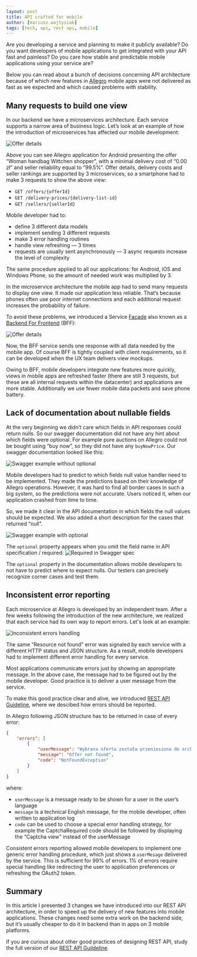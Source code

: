 ```yaml
---
layout: post
title: API crafted for mobile
author: [mariusz.wojtysiak]
tags: [tech, api, rest api, mobile]
---
```


Are you developing a service and planning to make it publicly available? Do you want developers of mobile applications to get integrated
with your API fast and painless? Do you care how stable and predictable mobile applications using your service are?

Below you can read about a bunch of decisions concerning API architecture because of which new features in [Allegro](http://allegro.tech/about-us/) mobile apps were not delivered as fast as we expected and which caused problems with stability.

## Many requests to build one view
In our backend we have a microservices architecture. Each service supports a narrow area of business logic. Let’s look at an example of
how the introduction of microservices has affected our mobile development:

![Offer details](/img/articles/2016-10-18-crafting-API-for-mobile-devices/offer-handbag.png)

Above you can see Allegro application for Android presenting the offer “Woman handbag Wittchen shopper”, with a minimal delivery cost of “0.00 zł”
and seller reliability equal to “99.5%”. Offer details, delivery costs and seller rankings are supported by 3 microservices,
so a smartphone had to make 3 requests to show the above view:

- `GET /offers/{offerId}`
- `GET /delivery-prices/{delivery-list-id}`
- `GET /sellers/{sellerId}`

Mobile developer had to:

- define 3 different data models
- implement sending 3 different requests
- make 3 error handling routines
- handle view refreshing — 3 times
- requests are usually sent asynchronously — 3 async requests increase the level of complexity

The same procedure applied to all our applications: for Android, iOS and Windows Phone, so the amount of needed work was multiplied by 3.

In the microservice architecture the mobile app had to send many requests to display one view. It made our application less reliable.
That’s because phones often use poor internet connections and each additional request increases the probability of failure.

To avoid these problems, we introduced a Service [Façade](https://en.wikipedia.org/wiki/Facade_pattern) also known as
a [Backend For Frontend](http://samnewman.io/patterns/architectural/bff/) (BFF):

![Offer details](/img/articles/2016-10-18-crafting-API-for-mobile-devices/BFF.png)

Now, the BFF service sends one response with all data needed by the mobile app. Of course BFF is tightly coupled with client requirements,
so it can be developed when the UX team delivers view mockups.

Owing to BFF, mobile developers integrate new features more quickly, views in mobile apps are refreshed faster (there are still 3 requests,
but these are all internal requests within the datacenter) and applications are more stable. Additionally we use fewer mobile data packets
and save phone battery.

## Lack of documentation about nullable fields
At the very beginning we didn’t care which fields in API responses could return nulls. So our swagger documentation did not have any hint about
which fields were optional. For example pure auctions on Allegro could not be bought using “buy now”, so they did not have any `buyNowPrice`.
Our swagger documentation looked like this:

![Swagger example without optional](/img/articles/2016-10-18-crafting-API-for-mobile-devices/offer-no-optional.png)

Mobile developers had to predict to which fields null value handler need to be implemented. They made the predictions based on their
knowledge of Allegro operations. However, it was hard to find all border cases in such a big system, so the predictions were not accurate.
Users noticed it, when our application crashed from time to time.

So, we made it clear in the API documentation in which fields the null values should be expected. We also added a short description
for the cases that returned “null”.

![Swagger example with optional](/img/articles/2016-10-18-crafting-API-for-mobile-devices/offer-optional.png)

The `optional` property appears when you omit the field name in API specification / required:
![Required in Swagger spec](/img/articles/2016-10-18-crafting-API-for-mobile-devices/swagger-required.png)

The `optional` property in the documentation allows mobile developers to not have to predict where to expect nulls.
Our testers can precisely recognize corner cases and test them.

## Inconsistent error reporting
Each microservice at Allegro is developed by an independent team. After a few weeks following the introduction of the new architecture, we realized
that each service had its own way to report errors. Let's look at an example:

![Inconsistent errors handling](/img/articles/2016-10-18-crafting-API-for-mobile-devices/inconsistent-errors-handling.png)

The same “Resource not found” error was signaled by each service with a different HTTP status and JSON structure.
As a result, mobile developers had to implement different error handling for every service.

Most applications communicate errors just by showing an appropriate message. In the above case, the message had to be figured out
by the mobile developer. Good practice is to deliver a user message from the service.

To make this good practice clear and alive, we introduced [REST API Guideline](http://allegro-restapi-guideline.readthedocs.io/en/latest/Error/),
where we descibed how errors should be reported.

In Allegro following JSON structure has to be returned in case of every error:

```JSON
{
    "errors": [
        {
            "userMessage": "Wybrana oferta została przeniesiona do archiwum",
            "message": "Offer not found",
            "code": "NotFoundException"
        }
    ]
}
```

where:

- `userMessage` is a message ready to be shown for a user in the user’s language
- `message` is a technical English message, for the mobile developer, often written to application log
- `code` can be used to choose a special error handling strategy, for example the CaptchaRequired code should be followed by displaying the “Captcha view” instead of the userMessage

Consistent errors reporting allowed mobile developers to implement one generic error handling procedure, which just shows a `userMesage`
delivered by the service. This is sufficient for 99% of errors. 1% of errors require special handling like redirecting the user to application
preferences or refreshing the OAuth2 token.

## Summary
In this article I presented 3 changes we have introduced into our REST API architecture, in order to speed up the delivery of new
features into mobile applications. These changes need some extra work on the backend side, but it’s usually cheaper to do it in backend
than in apps on 3 mobile platforms.

If you are curious about other good practices of designing REST API, study the full version of our
[REST API Guildeline](http://allegro-restapi-guideline.readthedocs.io/en/latest/).
